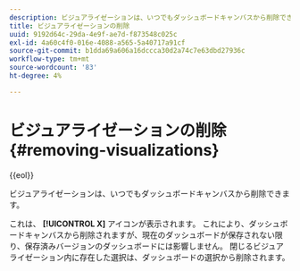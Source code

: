 ```yaml
---
description: ビジュアライゼーションは、いつでもダッシュボードキャンバスから削除できます。
title: ビジュアライゼーションの削除
uuid: 9192d64c-29da-4e9f-ae7d-f873548c025c
exl-id: 4a60c4f0-016e-4088-a565-5a40717a91cf
source-git-commit: b1dda69a606a16dccca30d2a74c7e63dbd27936c
workflow-type: tm+mt
source-wordcount: '83'
ht-degree: 4%

---
```


# ビジュアライゼーションの削除{#removing-visualizations}

{{eol}}

ビジュアライゼーションは、いつでもダッシュボードキャンバスから削除できます。

これは、 **[!UICONTROL X]** アイコンが表示されます。 これにより、ダッシュボードキャンバスから削除されますが、現在のダッシュボードが保存されない限り、保存済みバージョンのダッシュボードには影響しません。 閉じるビジュアライゼーション内に存在した選択は、ダッシュボードの選択から削除されます。
